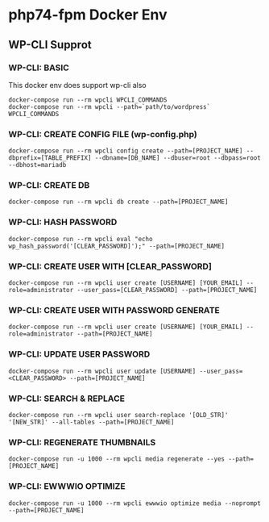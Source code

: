 # php74-fpm Docker Env

## WP-CLI Supprot

### WP-CLI: BASIC

This docker env does support wp-cli also

```
docker-compose run --rm wpcli WPCLI_COMMANDS
docker-compose run --rm wpcli --path=`path/to/wordpress` WPCLI_COMMANDS
```

### WP-CLI: CREATE CONFIG FILE (wp-config.php)

```
docker-compose run --rm wpcli config create --path=[PROJECT_NAME] --dbprefix=[TABLE_PREFIX] --dbname=[DB_NAME] --dbuser=root --dbpass=root --dbhost=mariadb
```

### WP-CLI: CREATE DB

```
docker-compose run --rm wpcli db create --path=[PROJECT_NAME]
```

### WP-CLI: HASH PASSWORD

```
docker-compose run --rm wpcli eval "echo wp_hash_password('[CLEAR_PASSWORD]');" --path=[PROJECT_NAME]
```

### WP-CLI: CREATE USER WITH [CLEAR_PASSWORD]

```
docker-compose run --rm wpcli user create [USERNAME] [YOUR_EMAIL] --role=administrator --user_pass=[CLEAR_PASSWORD] --path=[PROJECT_NAME]
```

### WP-CLI: CREATE USER WITH PASSWORD GENERATE

```
docker-compose run --rm wpcli user create [USERNAME] [YOUR_EMAIL] --role=administrator --path=[PROJECT_NAME]
```

### WP-CLI: UPDATE USER PASSWORD

```
docker-compose run --rm wpcli user update [USERNAME] --user_pass=<CLEAR_PASSWORD> --path=[PROJECT_NAME]
```

### WP-CLI: SEARCH & REPLACE

```
docker-compose run --rm wpcli user search-replace '[OLD_STR]' '[NEW_STR]' --all-tables --path=[PROJECT_NAME]
```

### WP-CLI: REGENERATE THUMBNAILS

```
docker-compose run -u 1000 --rm wpcli media regenerate --yes --path=[PROJECT_NAME]
```

### WP-CLI: EWWWIO OPTIMIZE

```
docker-compose run -u 1000 --rm wpcli ewwwio optimize media --noprompt --path=[PROJECT_NAME]
```